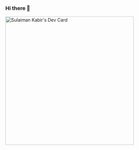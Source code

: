### Hi there 👋

<!--
**sulaimanmk/sulaimanmk** is a ✨ _special_ ✨ repository because its `README.md` (this file) appears on your GitHub profile.

Here are some ideas to get you started:

- 🔭 I’m currently working on ...
- 🌱 I’m currently learning ...
- 👯 I’m looking to collaborate on ...
- 🤔 I’m looking for help with ...
- 💬 Ask me about ...
- 📫 How to reach me: ...
- 😄 Pronouns: ...
- ⚡ Fun fact: ...
-->
<a href="https://app.daily.dev/sulaimanmk"><img src="https://api.daily.dev/devcards/3ecc5b9ba7be4337a1621af5b5acb007.png?r=1i6" width="400" alt="Sulaiman Kabir's Dev Card"/></a>

